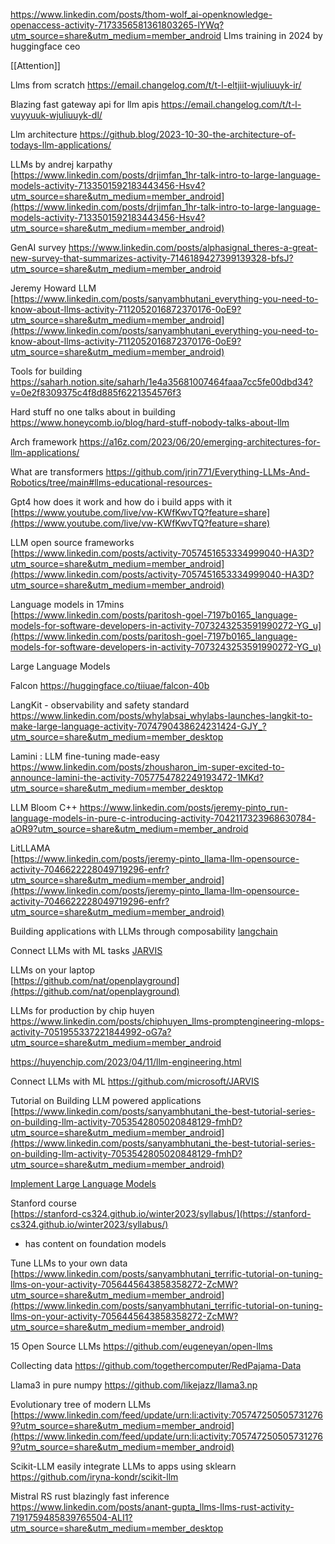 https://www.linkedin.com/posts/thom-wolf_ai-openknowledge-openaccess-activity-7173356581361803265-lYWq?utm_source=share&utm_medium=member_android
Llms training in 2024 by huggingface ceo

[[Attention]]

Llms from scratch
https://email.changelog.com/t/t-l-eltjiit-wjuliuuyk-ir/

Blazing fast gateway api for llm apis
https://email.changelog.com/t/t-l-vuyyuuk-wjuliuuyk-dl/

Llm architecture
https://github.blog/2023-10-30-the-architecture-of-todays-llm-applications/

LLMs by andrej karpathy  
[https://www.linkedin.com/posts/drjimfan_1hr-talk-intro-to-large-language-models-activity-7133501592183443456-Hsv4?utm_source=share&utm_medium=member_android](https://www.linkedin.com/posts/drjimfan_1hr-talk-intro-to-large-language-models-activity-7133501592183443456-Hsv4?utm_source=share&utm_medium=member_android)

GenAI survey
https://www.linkedin.com/posts/alphasignal_theres-a-great-new-survey-that-summarizes-activity-7146189427399139328-bfsJ?utm_source=share&utm_medium=member_android

Jeremy Howard LLM  
[https://www.linkedin.com/posts/sanyambhutani_everything-you-need-to-know-about-llms-activity-7112052016872370176-0oE9?utm_source=share&utm_medium=member_android](https://www.linkedin.com/posts/sanyambhutani_everything-you-need-to-know-about-llms-activity-7112052016872370176-0oE9?utm_source=share&utm_medium=member_android)

Tools for building
https://saharh.notion.site/saharh/1e4a35681007464faaa7cc5fe00dbd34?v=0e2f8309375c4f8d885f6221354576f3

Hard stuff no one talks about in building
https://www.honeycomb.io/blog/hard-stuff-nobody-talks-about-llm

Arch framework
https://a16z.com/2023/06/20/emerging-architectures-for-llm-applications/

What are transformers
https://github.com/jrin771/Everything-LLMs-And-Robotics/tree/main#llms-educational-resources-

Gpt4 how does it work and how do i build apps with it  
[https://www.youtube.com/live/vw-KWfKwvTQ?feature=share](https://www.youtube.com/live/vw-KWfKwvTQ?feature=share)

LLM open source frameworks  
[https://www.linkedin.com/posts/activity-7057451653334999040-HA3D?utm_source=share&utm_medium=member_android](https://www.linkedin.com/posts/activity-7057451653334999040-HA3D?utm_source=share&utm_medium=member_android)

Language models in 17mins  
[https://www.linkedin.com/posts/paritosh-goel-7197b0165_language-models-for-software-developers-in-activity-7073243253591990272-YG_u](https://www.linkedin.com/posts/paritosh-goel-7197b0165_language-models-for-software-developers-in-activity-7073243253591990272-YG_u)

Large Language Models  

Falcon
https://huggingface.co/tiiuae/falcon-40b

LangKit - observability and safety standard
https://www.linkedin.com/posts/whylabsai_whylabs-launches-langkit-to-make-large-language-activity-7074790438624231424-GJY_?utm_source=share&utm_medium=member_desktop

Lamini : LLM fine-tuning made-easy
https://www.linkedin.com/posts/zhousharon_im-super-excited-to-announce-lamini-the-activity-7057754782249193472-1MKd?utm_source=share&utm_medium=member_desktop

LLM Bloom C++
https://www.linkedin.com/posts/jeremy-pinto_run-language-models-in-pure-c-introducing-activity-7042117323968630784-aOR9?utm_source=share&utm_medium=member_android

LitLLAMA  
[https://www.linkedin.com/posts/jeremy-pinto_llama-llm-opensource-activity-7046622228049719296-enfr?utm_source=share&utm_medium=member_android](https://www.linkedin.com/posts/jeremy-pinto_llama-llm-opensource-activity-7046622228049719296-enfr?utm_source=share&utm_medium=member_android)

Building applications with LLMs through composability
[langchain](https://github.com/hwchase17/langchain)

Connect LLMs with ML tasks
[JARVIS](https://github.com/microsoft/JARVIS)

LLMs on your laptop  
[https://github.com/nat/openplayground](https://github.com/nat/openplayground)

LLMs for production by chip huyen
https://www.linkedin.com/posts/chiphuyen_llms-promptengineering-mlops-activity-7051955337221844992-oG7a?utm_source=share&utm_medium=member_android

https://huyenchip.com/2023/04/11/llm-engineering.html

Connect LLMs with ML
https://github.com/microsoft/JARVIS

Tutorial on Building LLM powered applications  
[https://www.linkedin.com/posts/sanyambhutani_the-best-tutorial-series-on-building-llm-activity-7053542805020848129-fmhD?utm_source=share&utm_medium=member_android](https://www.linkedin.com/posts/sanyambhutani_the-best-tutorial-series-on-building-llm-activity-7053542805020848129-fmhD?utm_source=share&utm_medium=member_android)

[Implement Large Language Models](https://www.linkedin.com/posts/yijing-barry-zhang_as-a-llm-practioner-this-is-my-current-framework-activity-7051010639225319424-rqk1?utm_source=share&utm_medium=member_desktop)

Stanford course  
[https://stanford-cs324.github.io/winter2023/syllabus/](https://stanford-cs324.github.io/winter2023/syllabus/)
- has content on foundation models

Tune LLMs to your own data  
[https://www.linkedin.com/posts/sanyambhutani_terrific-tutorial-on-tuning-llms-on-your-activity-7056445643858358272-ZcMW?utm_source=share&utm_medium=member_android](https://www.linkedin.com/posts/sanyambhutani_terrific-tutorial-on-tuning-llms-on-your-activity-7056445643858358272-ZcMW?utm_source=share&utm_medium=member_android)

15 Open Source LLMs
https://github.com/eugeneyan/open-llms

Collecting data
https://github.com/togethercomputer/RedPajama-Data

Llama3 in pure numpy
https://github.com/likejazz/llama3.np

Evolutionary tree of modern LLMs  
[https://www.linkedin.com/feed/update/urn:li:activity:7057472505057312769?utm_source=share&utm_medium=member_android](https://www.linkedin.com/feed/update/urn:li:activity:7057472505057312769?utm_source=share&utm_medium=member_android)

Scikit-LLM easily integrate LLMs to apps using sklearn
https://github.com/iryna-kondr/scikit-llm

Mistral RS rust blazingly fast inference
https://www.linkedin.com/posts/anant-gupta_llms-llms-rust-activity-7191759485839765504-ALI1?utm_source=share&utm_medium=member_desktop